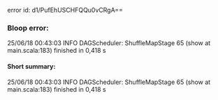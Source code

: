 error id: d1/PufEhUSCHFQQu0vCRgA==
### Bloop error:

25/06/18 00:43:03 INFO DAGScheduler: ShuffleMapStage 65 (show at main.scala:183) finished in 0,418 s
#### Short summary: 

25/06/18 00:43:03 INFO DAGScheduler: ShuffleMapStage 65 (show at main.scala:183) finished in 0,418 s